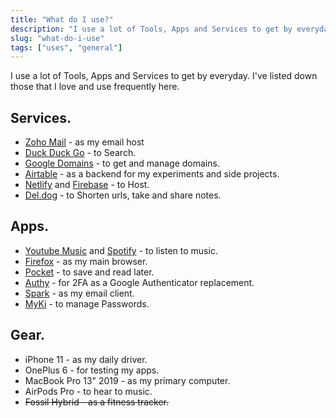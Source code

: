 ```yaml
---
title: "What do I use?"
description: "I use a lot of Tools, Apps and Services to get by everyday. I've listed down those that I love and use frequently here."
slug: "what-do-i-use"
tags: ["uses", "general"]
---
```

I use a lot of Tools, Apps and Services to get by everyday.
I've listed down those that I love and use frequently here.

## Services.
- [Zoho Mail](https://zoho.com/mail/) - as my email host
- [Duck Duck Go](https://duckduckgo.com/) - to Search.
- [Google Domains](https://domains.google.com/) - to get and manage domains.
- [Airtable](https://airtable.com/invite/r/dYQWU0zt/) - as a backend for my experiments and side projects.
- [Netlify](https://netlify.com/) and [Firebase](https://firebase.google.com/products/hosting/) - to Host.
- [Del.dog](https://del.dog/) - to Shorten urls, take and share notes.
## Apps.
- [Youtube Music](https://music.youtube.com/) and [Spotify](https://spotify.com/) - to listen to music.
- [Firefox](https://www.mozilla.org/en-US/firefox/) - as my main browser.
- [Pocket](https://getpocket.com/) - to save and read later.
- [Authy](https://authy.com/) - for 2FA as a Google Authenticator replacement.
- [Spark](https://sparkmailapp.com/) - as my email client.
- [MyKi](https://myki.com/) - to manage Passwords.
## Gear.
- iPhone 11 - as my daily driver.
- OnePlus 6 - for testing my apps.
- MacBook Pro 13" 2019 - as my primary computer.
- AirPods Pro - to hear to music.
- ~~Fossil Hybrid - as a fitness tracker.~~
